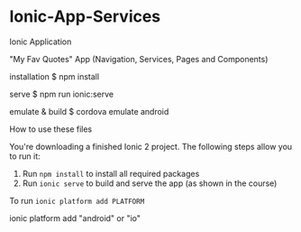 # Ionic-App-Services
Ionic Application

"My Fav Quotes" App (Navigation, Services, Pages and Components)


installation $ npm install

serve $ npm run ionic:serve

emulate & build $ cordova emulate android




How to use these files

You're downloading a finished Ionic 2 project. The following steps allow you to run it:

1) Run `npm install` to install all required packages
2) Run `ionic serve` to build and serve the app (as shown in the course)

 To run `ionic platform add PLATFORM`
 
 ionic platform add "android" or "io"
